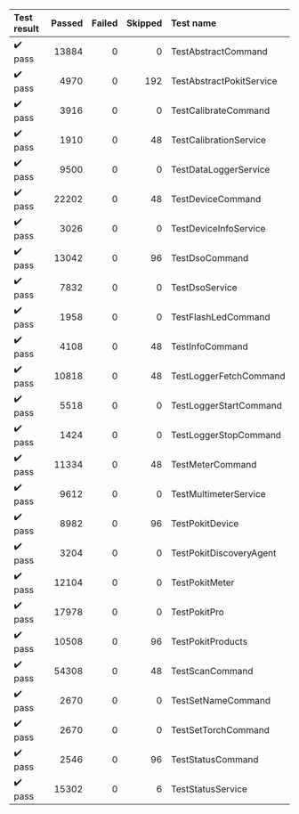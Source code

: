 |       Test result       | Passed | Failed | Skipped | Test name                |
|:------------------------|-------:|-------:|--------:|:-------------------------|
| :heavy_check_mark: pass |  13884 |      0 |       0 | TestAbstractCommand      |
| :heavy_check_mark: pass |   4970 |      0 |     192 | TestAbstractPokitService |
| :heavy_check_mark: pass |   3916 |      0 |       0 | TestCalibrateCommand     |
| :heavy_check_mark: pass |   1910 |      0 |      48 | TestCalibrationService   |
| :heavy_check_mark: pass |   9500 |      0 |       0 | TestDataLoggerService    |
| :heavy_check_mark: pass |  22202 |      0 |      48 | TestDeviceCommand        |
| :heavy_check_mark: pass |   3026 |      0 |       0 | TestDeviceInfoService    |
| :heavy_check_mark: pass |  13042 |      0 |      96 | TestDsoCommand           |
| :heavy_check_mark: pass |   7832 |      0 |       0 | TestDsoService           |
| :heavy_check_mark: pass |   1958 |      0 |       0 | TestFlashLedCommand      |
| :heavy_check_mark: pass |   4108 |      0 |      48 | TestInfoCommand          |
| :heavy_check_mark: pass |  10818 |      0 |      48 | TestLoggerFetchCommand   |
| :heavy_check_mark: pass |   5518 |      0 |       0 | TestLoggerStartCommand   |
| :heavy_check_mark: pass |   1424 |      0 |       0 | TestLoggerStopCommand    |
| :heavy_check_mark: pass |  11334 |      0 |      48 | TestMeterCommand         |
| :heavy_check_mark: pass |   9612 |      0 |       0 | TestMultimeterService    |
| :heavy_check_mark: pass |   8982 |      0 |      96 | TestPokitDevice          |
| :heavy_check_mark: pass |   3204 |      0 |       0 | TestPokitDiscoveryAgent  |
| :heavy_check_mark: pass |  12104 |      0 |       0 | TestPokitMeter           |
| :heavy_check_mark: pass |  17978 |      0 |       0 | TestPokitPro             |
| :heavy_check_mark: pass |  10508 |      0 |      96 | TestPokitProducts        |
| :heavy_check_mark: pass |  54308 |      0 |      48 | TestScanCommand          |
| :heavy_check_mark: pass |   2670 |      0 |       0 | TestSetNameCommand       |
| :heavy_check_mark: pass |   2670 |      0 |       0 | TestSetTorchCommand      |
| :heavy_check_mark: pass |   2546 |      0 |      96 | TestStatusCommand        |
| :heavy_check_mark: pass |  15302 |      0 |       6 | TestStatusService        |
